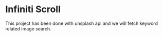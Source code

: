 # Infiniti Scroll
 This project has been done with unsplash api and we will fetch keyword related image search.
